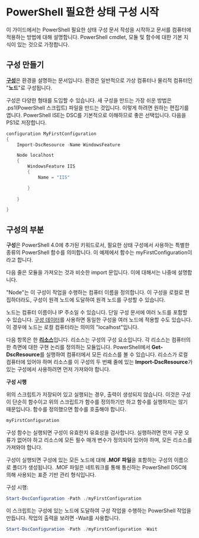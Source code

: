 # PowerShell 필요한 상태 구성 시작 #

이 가이드에서는 PowerShell 필요한 상태 구성 문서 작성을 시작하고 문서를 컴퓨터에 적용하는 방법에 대해 설명합니다. PowerShell cmdlet, 모듈 및 함수에 대한 기본 지식이 있는 것으로 가정합니다. 


## 구성 만들기 ##

[**구성**](https://msdn.microsoft.com/en-us/powershell/dsc/configurations)은 환경을 설명하는 문서입니다. 환경은 일반적으로 가상 컴퓨터나 물리적 컴퓨터인 "**노드**"로 구성됩니다. 

구성은 다양한 형태를 도입할 수 있습니다. 새 구성을 만드는 가장 쉬운 방법은 .ps1(PowerShell 스크립트) 파일을 만드는 것입니다. 이렇게 하려면 원하는 편집기를 엽니다. PowerShell ISE는 DSC를 기본적으로 이해하므로 좋은 선택입니다. 다음을 PS1로 저장합니다.

```powershell
configuration MyFirstConfiguration
{
    Import-DscResource -Name WindowsFeature

    Node localhost
    {
        WindowsFeature IIS
        {
            Name = "IIS"

        }
        
    }

}
```
## 구성의 부분 ##
**구성**은 PowerShell 4.0에 추가된 키워드로서, 필요한 상태 구성에서 사용하는 특별한 종류의 PowerShell 함수를 의미합니다. 이 예제에서 함수는 myFirstConfiguration이라고 합니다. 

다음 줄은 모듈을 가져오는 것과 비슷한 import 문입니다. 이에 대해서는 나중에 설명합니다.

"Node"는 이 구성이 작업을 수행하는 컴퓨터 이름을 정의합니다. 이 구성을 로컬로 편집하더라도, 구성이 원격 노드에 도달하여 원격 노드를 구성할 수 있습니다. 

노드는 컴퓨터 이름이나 IP 주소일 수 있습니다. 단일 구성 문서에 여러 노드를 포함할 수 있습니다. [구성 데이터](https://msdn.microsoft.com/en-us/powershell/dsc/configdata)를 사용하면 동일한 구성을 여러 노드에 적용할 수도 있습니다. 이 경우에 노드는 로컬 컴퓨터라는 의미의 "localhost"입니다. 

다음 항목은 한 [**리소스**](https://msdn.microsoft.com/en-us/powershell/dsc/resources)입니다. 리소스는 구성의 구성 요소입니다. 각 리소스는 컴퓨터의 한 측면에 대한 구현 논리를 정의하는 모듈입니다. PowerShell에서 **Get-DscResource**를 실행하여 컴퓨터에서 모든 리소스를 볼 수 있습니다. 리소스가 로컬 컴퓨터에 있어야 하며 리소스를 이 구성의 두 번째 줄에 있는 **Import-DscResource**가 있는 구성에서 사용하려면 먼저 가져와야 합니다. 

**구성 시행**

위의 스크립트가 저장되어 있고 실행되는 경우, 출력이 생성되지 않습니다. 이것은 구성이 단순히 함수이고 위의 스크립트가 함수를 정의하기만 하고 함수를 실행하지는 않기 때문입니다. 함수를 정의했으면 함수를 호출해야 합니다.
```powershell
myFirstConfiguration
```

구성 함수는 실행되면 구성이 유효한지 유효성을 검사합니다. 실행하려면 먼저 구문 오류가 없어야 하고 리소스에 모든 필수 매개 변수가 정의되어 있어야 하며, 모든 리소스를 가져와야 합니다.

구성이 실행되면 구성에 있는 모든 노드에 대해 **.MOF 파일**을 포함하는 구성의 이름으로 폴더가 생성됩니다. .MOF 파일은 네트워크를 통해 통신하는 PowerShell DSC에 의해 사용되는 표준 기반 관리 형식입니다.

구성 시행:
```powershell
Start-DscConfiguration -Path ./myFirstConfiguration
```
이 스크립트는 구성에 있는 노드에 도달하여 구성 작업을 수행하는 PowerShell 작업을 만듭니다. 작업의 출력을 보려면 -Wait를 사용합니다. 
```powershell
Start-DscConfiguration -Path ./myFirstConfiguration -Wait
```



<!--HONumber=Mar16_HO1-->


